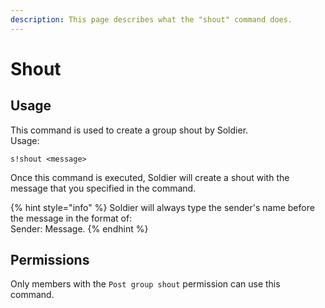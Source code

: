 ```yaml
---
description: This page describes what the "shout" command does.
---
```


# Shout

## Usage

This command is used to create a group shout by Soldier.  
Usage:

```text
s!shout <message>
```

Once this command is executed, Soldier will create a shout with the message that you specified in the command.

{% hint style="info" %}
Soldier will always type the sender's name before the message in the format of:  
Sender: Message.
{% endhint %}

## Permissions

Only members with the `Post group shout` permission can use this command.


